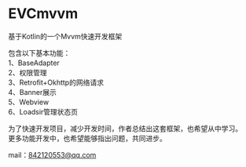 # EVCmvvm

基于Kotlin的一个Mvvm快速开发框架
  
包含以下基本功能：  
1、BaseAdapter  
2、权限管理  
3、Retrofit+Okhttp的网络请求  
4、Banner展示  
5、Webview  
6、Loadsir管理状态页  

为了快速开发项目，减少开发时间，作者总结出这套框架，也希望从中学习。  
更多功能开发中，也希望能够指出问题，共同进步。  
  
mail：842120553@qq.com
